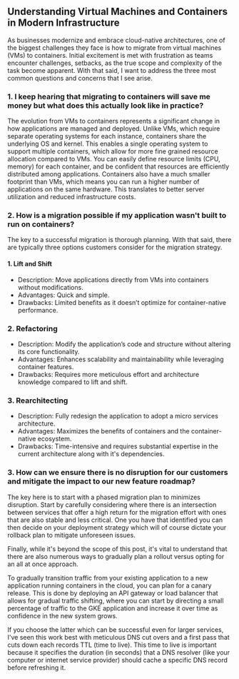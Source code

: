 ## Understanding Virtual Machines and Containers in Modern Infrastructure

As businesses modernize and embrace cloud-native architectures, one of the biggest challenges they face is how to migrate from virtual machines (VMs) to containers. Initial excitement is met with frustration as teams encounter challenges, setbacks, as the true scope and complexity of the task become apparent. With that said, I want to address the three most common questions and concerns that I see arise.

### 1. I keep hearing that migrating to containers will save me money but what does this actually look like in practice?

The evolution from VMs to containers represents a significant change in how applications are managed and deployed. Unlike VMs, which require separate operating systems for each instance, containers share the underlying OS and kernel. This enables a single operating system to support multiple containers, which allow for more fine grained resource allocation compared to VMs. You can easily define resource limits (CPU, memory) for each container, and be confident that resources are efficiently distributed among applications. Containers also have a much smaller footprint than VMs, which means you can run a higher number of applications on the same hardware. This translates to better server utilization and reduced infrastructure costs.

### 2. How is a migration possible if my application wasn't built to run on containers?

The key to a successful migration is thorough planning. With that said, there are typically three options customers consider for the migration strategy.

#### 1. Lift and Shift

- Description: Move applications directly from VMs into containers without modifications.
- Advantages: Quick and simple.
- Drawbacks: Limited benefits as it doesn’t optimize for container-native performance.
 
### 2. Refactoring

- Description: Modify the application’s code and structure without altering its core functionality.
- Advantages: Enhances scalability and maintainability while leveraging container features.
- Drawbacks: Requires more meticulous effort and architecture knowledge compared to lift and shift.
 
### 3. Rearchitecting

- Description: Fully redesign the application to adopt a micro services architecture.
- Advantages: Maximizes the benefits of containers and the container-native ecosystem.
- Drawbacks: Time-intensive and requires substantial expertise in the current architecture along with it's dependencies.

### 3. How can we ensure there is no disruption for our customers and mitigate the impact to our new feature roadmap?

The key here is to start with a phased migration plan to minimizes disruption. Start by carefully considering where there is an intersection between services that offer a high return for the migration effort with ones that are also stable and less critical. One you have that identified you can then decide on your deployment strategy which will of course dictate your rollback plan to mitigate unforeseen issues.

Finally, while it's beyond the scope of this post, it's vital to understand that there are also numerous ways to gradually plan a rollout versus opting for an all at once approach.

To gradually transition traffic from your existing application to a new application running containers in the cloud, you can plan for a canary release. This is done by deploying an API gateway or load balancer that allows for gradual traffic shifting, where you can start by directing a small percentage of traffic to the GKE application and increase it over time as confidence in the new system grows.

If you choose the latter which can be successful even for larger services, I've seen this work best with meticulous DNS cut overs and a first pass that cuts down each records TTL (time to live). This time to live is important because it specifies the duration (in seconds) that a DNS resolver (like your computer or internet service provider) should cache a specific DNS record before refreshing it.
